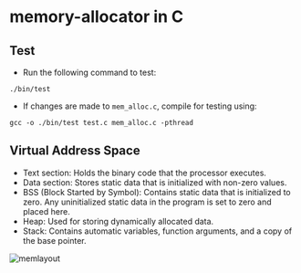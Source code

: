 # memory-allocator in C

## Test
- Run the following command to test:
```terminal
./bin/test
```
- If changes are made to `mem_alloc.c`, compile for testing using:
```terminal
gcc -o ./bin/test test.c mem_alloc.c -pthread
```

## Virtual Address Space

- Text section: Holds the binary code that the processor executes.
- Data section: Stores static data that is initialized with non-zero values.
- BSS (Block Started by Symbol): Contains static data that is initialized to zero. Any uninitialized static data in the program is set to zero and placed here.
- Heap: Used for storing dynamically allocated data.
- Stack: Contains automatic variables, function arguments, and a copy of the base pointer.

![memlayout](https://github.com/user-attachments/assets/e4401f77-8aeb-4be7-b725-75eaf56aaf80)

##
